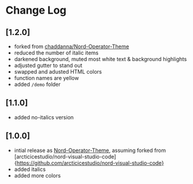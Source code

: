 # Change Log

## [1.2.0]
* forked from [chaddanna/Nord-Operator-Theme](https://github.com/chaddanna/Nord-Operator-Theme)
* reduced the number of italic items
* darkened background, muted most white text & background highlights
* adjusted gutter to stand out
* swapped and adusted HTML colors
* function names are yellow
* added `/demo` folder

## [1.1.0]
* added no-italics version

## [1.0.0]
* intial release as [Nord-Operator-Theme](https://github.com/chaddanna/Nord-Operator-Theme), assuming forked from [arcticicestudio/nord-visual-studio-code]{https://github.com/arcticicestudio/nord-visual-studio-code}
* added italics
* added more colors
